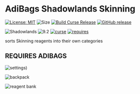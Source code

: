 # AdiBags Shadowlands Skinning
[![License: MIT](https://img.shields.io/badge/License-MIT-yellow.svg)](https://opensource.org/licenses/MIT)
![Size](https://img.shields.io/github/repo-size/N6REJ/AdiBags_Shadowlands_Skinning) 
[![Build Curse Release](https://github.com/N6REJ/AdiBags_Shadowlands_Skinning/actions/workflows/action.yml/badge.svg)](https://github.com/N6REJ/AdiBags_Shadowlands_Skinning/actions/workflows/action.yml) 
[![GitHub release](https://img.shields.io/github/release/N6REJ/AdiBags_Shadowlands_Skinning.svg)](https://GitHub.com/N6REJ/AdiBags_Shadowlands_Skinning/releases/)

![Shadowlands](https://img.shields.io/badge/Supports-Shadowlands-0B68D7)
![9.2](https://img.shields.io/badge/Ready_for-9.2-darkgreen)
[![curse](https://img.shields.io/badge/Curseforge_Project_ID:-446530-purple)](https://www.curseforge.com/wow/addons/adibags_shadowlands_Skinning)
[![requires](https://img.shields.io/badge/Requires-AdiBags-brown)](https://www.curseforge.com/wow/addons/adibags)


sorts Skinning reagents into their own categories


## REQUIRES ADIBAGS
![settings](https://user-images.githubusercontent.com/1850089/139585471-e1c52878-0c36-494b-820c-d732315b60c5.png))

![backpack](https://user-images.githubusercontent.com/1850089/139585364-78377ed1-48e6-4c3a-89c6-785b5cf2dec9.png)

![reagent bank](https://user-images.githubusercontent.com/1850089/139585409-343b4d09-16c5-4d45-9eb8-b3b8ab2dfa70.png)
